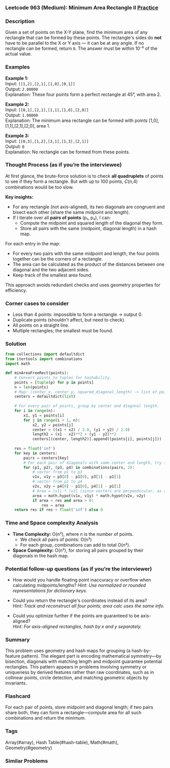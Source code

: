 ### Leetcode 963 (Medium): Minimum Area Rectangle II [Practice](https://leetcode.com/problems/minimum-area-rectangle-ii)

### Description  
Given a set of points on the X-Y plane, find the minimum area of any rectangle that can be formed by these points. The rectangle's sides do **not** have to be parallel to the X or Y axis ― it can be at any angle. If no rectangle can be formed, return `0`. The answer must be within 10⁻⁵ of the actual value.

### Examples  

**Example 1:**  
Input: `[[1,2],[2,1],[1,0],[0,1]]`  
Output: `2.00000`  
Explanation: These four points form a perfect rectangle at 45°, with area 2.

**Example 2:**  
Input: `[[0,1],[2,1],[1,1],[1,0],[2,0]]`  
Output: `1.00000`  
Explanation: The minimum area rectangle can be formed with points [1,0],[1,1],[2,1],[2,0], area 1.

**Example 3:**  
Input: `[[0,3],[1,2],[3,1],[1,3],[2,1]]`  
Output: `0`  
Explanation: No rectangle can be formed from these points.

### Thought Process (as if you’re the interviewee)  
At first glance, the brute-force solution is to check **all quadruplets** of points to see if they form a rectangle. But with up to 100 points, 𝐶(n,4) combinations would be too slow.

**Key insights:**
- For any rectangle (not axis-aligned), its two diagonals are congruent and bisect each other (share the same midpoint and length).
- If I iterate over all **pairs of points** (p₁, p₂), I can:
  - Compute the midpoint and squared length of the diagonal they form.
  - Store all pairs with the same (midpoint, diagonal length) in a hash map.

For each entry in the map:
- For every two pairs with the same midpoint and length, the four points together can be the corners of a rectangle.
- The area can be calculated as the product of the distances between one diagonal and the two adjacent sides.
- Keep track of the smallest area found.

This approach avoids redundant checks and uses geometry properties for efficiency.

### Corner cases to consider  
- Less than 4 points: impossible to form a rectangle → output 0.
- Duplicate points (shouldn't affect, but need to check).
- All points on a straight line.
- Multiple rectangles; the smallest must be found.

### Solution

```python
from collections import defaultdict
from itertools import combinations
import math

def minAreaFreeRect(points):
    # Convert points to tuples for hashability.
    points = [tuple(p) for p in points]
    n = len(points)
    # Map: (center_x, center_y, squared_diagonal_length) -> list of point pairs
    centers = defaultdict(list)
    
    # For every pair of points, group by center and diagonal length.
    for i in range(n):
        x1, y1 = points[i]
        for j in range(i + 1, n):
            x2, y2 = points[j]
            center = ((x1 + x2) / 2.0, (y1 + y2) / 2.0)
            length2 = (x1 - x2)**2 + (y1 - y2)**2
            centers[(center, length2)].append((points[i], points[j]))
    
    res = float('inf')
    for key in centers:
        pairs = centers[key]
        # For each pair of diagonals with same center and length, try forming rectangle
        for (p1, p2), (p3, p4) in combinations(pairs, 2):
            # vector from p1 to p3
            v1x, v1y = p3[0] - p1[0], p3[1] - p1[1]
            # vector from p1 to p4
            v2x, v2y = p4[0] - p1[0], p4[1] - p1[1]
            # Area = |v1| * |v2| (since vectors are perpendicular, as diagonals bisect)
            area = math.hypot(v1x, v1y) * math.hypot(v2x, v2y)
            if area < res and area > 0:
                res = area
    return res if res < float('inf') else 0
```

### Time and Space complexity Analysis  

- **Time Complexity:** O(n²), where n is the number of points.  
  - We check all pairs of points: O(n²)
  - For each group, combinations can add to total O(n²).
- **Space Complexity:** O(n²), for storing all pairs grouped by their diagonals in the hash map.

### Potential follow-up questions (as if you’re the interviewer)  

- How would you handle floating point inaccuracy or overflow when calculating midpoints/lengths?
  *Hint: Use normalized or rounded representations for dictionary keys.*

- Could you return the rectangle's coordinates instead of its area?  
  *Hint: Track and reconstruct all four points; area calc uses the same info.*

- Could you optimize further if the points are guaranteed to be axis-aligned?  
  *Hint: For axis-aligned rectangles, hash by x and y separately.*

### Summary
This problem uses geometry and hash maps for grouping (a hash-by-feature pattern). The elegant part is encoding mathematical symmetry―by bisection, diagonals with matching length and midpoint guarantee potential rectangles. This pattern appears in problems involving symmetry or uniqueness by derived features rather than raw coordinates, such as in collinear points, circle detection, and matching geometric objects by invariants.


### Flashcard
For each pair of points, store midpoint and diagonal length; if two pairs share both, they can form a rectangle—compute area for all such combinations and return the minimum.

### Tags
Array(#array), Hash Table(#hash-table), Math(#math), Geometry(#geometry)

### Similar Problems

